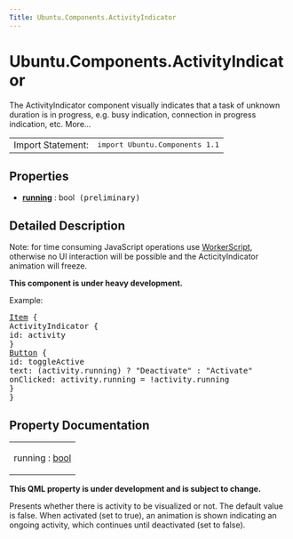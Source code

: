 ```yaml
---
Title: Ubuntu.Components.ActivityIndicator
---
```


# Ubuntu.Components.ActivityIndicator

<span class="subtitle"></span>
<!-- $$$ActivityIndicator-brief -->
<p>The ActivityIndicator component visually indicates that a task of unknown duration is in progress, e.g&#x2e; busy indication, connection in progress indication, etc. More...</p>
<!-- @@@ActivityIndicator -->
<table class="alignedsummary">
<tr><td class="memItemLeft rightAlign topAlign"> Import Statement:</td><td class="memItemRight bottomAlign"> </b><tt>import Ubuntu.Components 1.1</tt></td></tr></table><ul>
</ul>
<h2>Properties</h2>
<ul>
<li class="fn"><b><b><a href="#running-prop">running</a></b></b> : bool<tt> (preliminary)</tt></li>
</ul>
<!-- $$$ActivityIndicator-description -->
<h2>Detailed Description</h2>
<p>Note: for time consuming JavaScript operations use <a href="QtQml.WorkerScript.md">WorkerScript</a>, otherwise no UI interaction will be possible and the ActicityIndicator animation will freeze.</p>
<p><b>This component is under heavy development.</b></p>
<p>Example:</p>
<pre class="qml"><span class="type"><a href="QtQuick.Item.md">Item</a></span> {
<span class="type">ActivityIndicator</span> {
<span class="name">id</span>: <span class="name">activity</span>
}
<span class="type"><a href="Ubuntu.Components.Button.md">Button</a></span> {
<span class="name">id</span>: <span class="name">toggleActive</span>
<span class="name">text</span>: (<span class="name">activity</span>.<span class="name">running</span>) ? <span class="string">&quot;Deactivate&quot;</span> : <span class="string">&quot;Activate&quot;</span>
<span class="name">onClicked</span>: <span class="name">activity</span>.<span class="name">running</span> <span class="operator">=</span> !<span class="name">activity</span>.<span class="name">running</span>
}
}</pre>
<!-- @@@ActivityIndicator -->
<h2>Property Documentation</h2>
<!-- $$$running -->
<table class="qmlname"><tr valign="top"><td class="tblQmlPropNode"><p><span class="name">running</span> : <span class="type"><a href="http://qt-project.org/doc/qt-5.3/qml-bool.html">bool</a></span></p></td></tr></table><p><b>This QML property is under development and is subject to change.</b></p>
<p>Presents whether there is activity to be visualized or not. The default value is false. When activated (set to true), an animation is shown indicating an ongoing activity, which continues until deactivated (set to false).</p>
<!-- @@@running -->
<br/>
